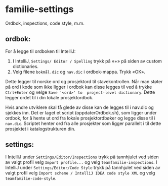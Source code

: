 # familie-settings
Ordbok, inspections, code style, m.m.

## ordbok: 
For å legge til ordboken til IntelliJ:

1. I IntelliJ, `Settings/ Editor / Spelling` trykk på «+» på siden av custom dictionaries. 
2. Velg filene `bokmål.dic` og `nav.dic` i ordbok-mappa. Trykk «OK».  

Dette legger til norske ord og prosjektord til stavekontrollen. 
Når man støter på ord i kode som ikke ligger i ordbok kan disse legges til ved å trykke `Ctrl+Enter` og velge `Save '<ord>' to 
project-level dictionary`. Dette legger ordet til i din lokale prosjektordbok.

Hvis andre utviklere skal få glede av disse kan de legges til i nav.dic og sjekkes inn. 
Det er laget et script (oppdaterOrdbok.sh), som ligger under ordbok, for å hente ut ord fra lokale prosjektordbøker 
og legge disse til i `nav.dic`. Scriptet henter ord fra alle prosjekter som ligger parallelt i til dette prosjektet
i katalogstrukturen din.

## settings:
I IntelliJ under `Settings/Editor/Inspections` trykk på tannhjulet ved siden av valgt profil 
velg `Import profile...` og velg `teamfamilie-inspections`. 
I IntelliJ under `Settings/Editor/Code Style` trykk på tannhjulet ved siden av valgt profil 
velg `Import scheme / IntelliJ IDEA code style XML` og velg `teamfamilie-code-style`. 

